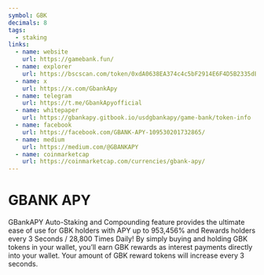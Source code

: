 ```yaml
---
symbol: GBK
decimals: 8
tags:
  - staking
links:
  - name: website
    url: https://gamebank.fun/
  - name: explorer
    url: https://bscscan.com/token/0xdA0638EA374c4c5bF2914E6F4D5B2335dEb8D80D
  - name: x
    url: https://x.com/GbankApy
  - name: telegram
    url: https://t.me/GbankApyofficial
  - name: whitepaper
    url: https://gbankapy.gitbook.io/usdgbankapy/game-bank/token-info
  - name: facebook
    url: https://facebook.com/GBANK-APY-109530201732865/
  - name: medium
    url: https://medium.com/@GBANKAPY
  - name: coinmarketcap
    url: https://coinmarketcap.com/currencies/gbank-apy/
---
```


# GBANK APY

GBankAPY Auto-Staking and Compounding feature provides the ultimate ease of use for GBK holders with APY up to 953,456% and Rewards holders every 3 Seconds / 28,800 Times Daily! By simply buying and holding GBK tokens in your wallet, you’ll earn GBK rewards as interest payments directly into your wallet. Your amount of GBK reward tokens will increase every 3 seconds.
